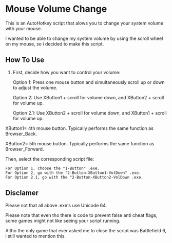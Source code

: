 # Mouse Volume Change

This is an AutoHotkey script that alows you to change your system volume with your mouse.

I wanted to be able to change my system volume by using the scroll wheel on my mouse, so i decided to make this script.


## How To Use
1. First, decide how you want to control your volume:

    Option 1: Press one mouse button and simultaneously scroll up or down to adjust the volume.
   
    Option 2: Use XButton1 + scroll for volume down, and XButton2 + scroll for volume up.
   
    Option 2.1: Use XButton2 + scroll for volume down, and XButton1 + scroll for volume up.

XButton1= 4th mouse button. Typically performs the same function as Browser_Back.

XButton2= 5th mouse button. Typically performs the same function as Browser_Forward.

   
Then, select the corresponding script file:

    For Option 1, choose the "1-Button" .exe.
    For Option 2, go with the "2-Button-XButton1-VolDown" .exe.
    For Option 2.1, go with the "2-Button-XButton2-VolDown .exe.



## Disclamer
Please not that all above .exe's use Unicode 64.

Please note that even tho there is code to prevent false anti cheat flags, some games might not like seeing your script running.

Altho the only game that ever asked me to close the script was Battlefield 6, i still wanted to mention this.

